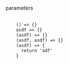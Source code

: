 parameters

<pre class="code-lg">
  <code class="lang-js">
    () => {}
    asdf => {}
    (asdf) => {}
    (asdf, asdf) => {}
    (asdf) => {
      return 'adf'
    }
  </code>
</pre>